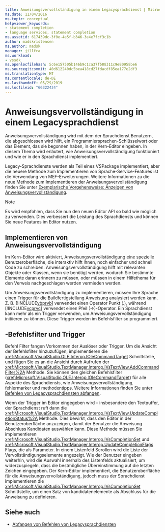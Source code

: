 ```yaml
---
title: Anweisungsvervollständigung in einem Legacysprachdienst | Microsoft-Dokumentation
ms.date: 11/04/2016
ms.topic: conceptual
helpviewer_keywords:
- statement completion
- language services, statement completion
ms.assetid: 617439dc-3f0e-4e5f-b346-3e4e7fcf3c1b
author: madskristensen
ms.author: madsk
manager: jillfra
ms.workload:
- vssdk
ms.openlocfilehash: 5c6e157505b146b9c1ca37f508311c9e80958be6
ms.sourcegitcommit: 40d612240dc5bea418cd27fdacdf85ea177e2df3
ms.translationtype: MT
ms.contentlocale: de-DE
ms.lasthandoff: 05/29/2019
ms.locfileid: "66322434"
---
```

# <a name="statement-completion-in-a-legacy-language-service"></a>Anweisungsvervollständigung in einem Legacysprachdienst
Anweisungsvervollständigung wird mit dem der Sprachdienst Benutzern, die abgeschlossen wird hilft, ein Programmiersprachen-Schlüsselwort oder das Element, das sie begonnen haben, in der Kern-Editor eingeben. In diesem Thema wird erläutert, wie Anweisungsvervollständigung funktioniert und wie er in den Sprachdienst implementiert.

 Legacy-Sprachdienste werden als Teil eines VSPackage implementiert, aber die neuere Methode zum Implementieren von Sprache-Service-Features ist die Verwendung von MEF-Erweiterungen. Weitere Informationen zu die neue Methode zum Implementieren der Anweisungsvervollständigung finden Sie unter [Exemplarische Vorgehensweise: Anzeigen von Anweisungsvervollständigung](../../extensibility/walkthrough-displaying-statement-completion.md).

> [!NOTE]
> Es wird empfohlen, dass Sie nun den neuen Editor API so bald wie möglich zu verwenden. Dies verbessert die Leistung des Sprachdiensts und können Sie neue Features im Editor nutzen.

## <a name="implementing-statement-completion"></a>Implementieren von Anweisungsvervollständigung
 Im Kern-Editor wird aktiviert, Anweisungsvervollständigung eine spezielle Benutzeroberfläche, die interaktiv hilft Ihnen, noch einfacher und schnell Code zu schreiben. Anweisungsvervollständigung hilft mit relevanten Objekte oder Klassen, wenn sie benötigt werden, wodurch Sie bestimmte Elemente daran erinnern zu müssen, oder müssen in einem Hilfethema für den Verweis nachgeschlagen werden vermieden werden.

 Um Anweisungsvervollständigung zu implementieren, müssen Ihre Sprache einen Trigger für die Buildfertigstellung Anweisung analysiert werden kann. Z. B. [!INCLUDE[vbprvb](../../code-quality/includes/vbprvb_md.md)] verwendet einen Operator Punkt (.), während [!INCLUDE[vcprvc](../../code-quality/includes/vcprvc_md.md)] verwendet einen Pfeil (->)-Operator. Ein Sprachdienst kann mehr als ein Trigger verwenden, um Anweisungsvervollständigung initiieren zu können. Diese Trigger werden im Befehlsfilter so programmiert.

## <a name="command-filters-and-triggers"></a>-Befehlsfilter und Trigger
 Befehl Filter fangen Vorkommen der Auslöser oder Trigger. Um die Ansicht der Befehlsfilter hinzuzufügen, implementieren die <xref:Microsoft.VisualStudio.OLE.Interop.IOleCommandTarget> Schnittstelle, und fügen Sie es an die Ansicht durch Aufrufen der <xref:Microsoft.VisualStudio.TextManager.Interop.IVsTextView.AddCommandFilter%2A> Methode. Sie können den gleichen Befehlsfilter (<xref:Microsoft.VisualStudio.OLE.Interop.IOleCommandTarget>) für alle Aspekte des Sprachdiensts, wie Anweisungsvervollständigung, fehlermarker und methodentipps. Weitere Informationen finden Sie unter [Befehlen von Legacysprachdiensten abfangen](../../extensibility/internals/intercepting-legacy-language-service-commands.md).

 Wenn der Trigger im Editor eingegeben wird – insbesondere den Textpuffer, der Sprachdienst ruft dann die <xref:Microsoft.VisualStudio.TextManager.Interop.IVsTextView.UpdateCompletionStatus%2A> Methode. Dies bewirkt, dass den Editor in der Benutzeroberfläche anzuzeigen, damit der Benutzer die Anweisung Abschluss Kandidaten auswählen kann. Diese Methode müssen Sie implementieren <xref:Microsoft.VisualStudio.TextManager.Interop.IVsCompletionSet> und <xref:Microsoft.VisualStudio.TextManager.Interop.UpdateCompletionFlags> Flags, die als Parameter. In einem Listenfeld Scrollen wird die Liste der Vervollständigungselemente angezeigt. Wie der Benutzer eingeben weiterhin, wird die Auswahl innerhalb des Listenfelds aktualisiert, um widerzuspiegeln, dass die bestmögliche Übereinstimmung auf die letzten Zeichen eingegeben. Der Kern-Editor implementiert, die Benutzeroberfläche für die Anweisungsvervollständigung, jedoch muss der Sprachdienst implementieren die <xref:Microsoft.VisualStudio.TextManager.Interop.IVsCompletionSet> Schnittstelle, um einen Satz von kandidatenelemente als Abschluss für die Anweisung zu definieren.

## <a name="see-also"></a>Siehe auch
- [Abfangen von Befehlen von Legacysprachdiensten](../../extensibility/internals/intercepting-legacy-language-service-commands.md)